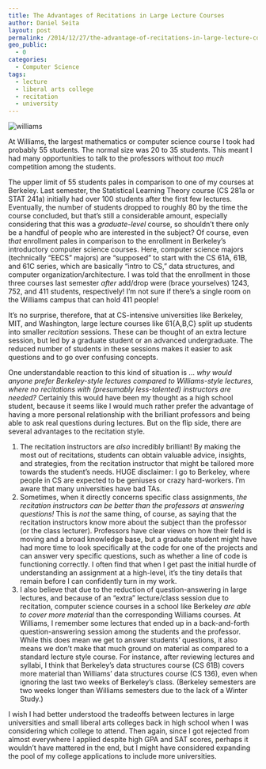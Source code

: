 ```yaml
---
title: The Advantages of Recitations in Large Lecture Courses
author: Daniel Seita
layout: post
permalink: /2014/12/27/the-advantage-of-recitations-in-large-lecture-courses/
geo_public:
  - 0
categories:
  - Computer Science
tags:
  - lecture
  - liberal arts college
  - recitation
  - university
---
```


<img src="{{site.url}}/assets/williams_auditorium.jpg" alt="williams">

At Williams, the largest mathematics or computer science course I took had probably 55 students. The
normal size was 20 to 35 students. This meant I had many opportunities to talk to the professors
without *too much* competition among the students.

The upper limit of 55 students pales in comparison to one of my courses at Berkeley. Last semester,
the Statistical Learning Theory course (CS 281a or STAT 241a) initially had over 100 students after
the first few lectures. Eventually, the number of students dropped to roughly 80 by the time the
course concluded, but that&#8217;s still a considerable amount, especially considering that this was
a *graduate-level* course, so shouldn&#8217;t there only be a handful of people who are interested
in the subject? Of course, even *that* enrollment pales in comparison to the enrollment in
Berkeley&#8217;s introductory computer science courses. Here, computer science majors (technically
&#8220;EECS&#8221; majors) are &#8220;supposed&#8221; to start with the CS 61A, 61B, and 61C series,
which are basically &#8220;intro to CS,&#8221; data structures, and computer
organization/architecture. I was told that the enrollment in those three courses last semester
*after* add/drop were (brace yourselves) 1243, 752, and 411 students, respectively! I&#8217;m not
sure if there&#8217;s a single room on the Williams campus that can hold 411 people!

It&#8217;s no surprise, therefore, that at CS-intensive universities like Berkeley, MIT, and
Washington, large lecture courses like 61{A,B,C} split up students into smaller *recitation*
sessions. These can be thought of an extra lecture session, but led by a graduate student or an
advanced undergraduate. The reduced number of students in these sessions makes it easier to ask
questions and to go over confusing concepts.

One understandable reaction to this kind of situation is &#8230; *why would anyone prefer
Berkeley-style lectures compared to Williams-style lectures, where no recitations with (presumably
less-talented) instructors are needed?* Certainly this would have been my thought as a high school
student, because it seems like I would much rather prefer the advantage of having a more personal
relationship with the brilliant professors and being able to ask real questions during lectures. But
on the flip side, there are several advantages to the recitation style.

  1. The recitation instructors are *also* incredibly brilliant! By making the most out of recitations, students can obtain valuable advice, insights, and strategies, from the recitation instructor that might be tailored more towards the student&#8217;s needs. HUGE disclaimer: I go to Berkeley, where people in CS are expected to be geniuses or crazy hard-workers. I&#8217;m aware that many universities have bad TAs.
  2. Sometimes, when it directly concerns specific class assignments, *the recitation instructors can be better than the professors at answering questions!* This is *not* the same thing, of course, as saying that the recitation instructors know more about the subject than the professor (or the class lecturer). Professors have clear views on how their field is moving and a broad knowledge base, but a graduate student might have had more time to look specifically at the code for one of the projects and can answer very specific questions, such as whether a line of code is functioning correctly. I often find that when I get past the initial hurdle of understanding an assignment at a high-level, it&#8217;s the tiny details that remain before I can confidently turn in my work.
  3. I also believe that due to the reduction of question-answering in large lectures, and because of an &#8220;extra&#8221; lecture/class session due to recitation, computer science courses in a school like Berkeley *are able to cover more material* than the corresponding Williams courses. At Williams, I remember some lectures that ended up in a back-and-forth question-answering session among the students and the professor. While this does mean we get to answer students&#8217; questions, it also means we don&#8217;t make that much ground on material as compared to a standard lecture style course. For instance, after reviewing lectures and syllabi, I think that Berkeley&#8217;s data structures course (CS 61B) covers more material than Williams&#8217; data structures course (CS 136), even when ignoring the last two weeks of Berkeley&#8217;s class. (Berkeley semesters are two weeks longer than Williams semesters due to the lack of a Winter Study.)

I wish I had better understood the tradeoffs between lectures in large universities and small liberal arts colleges back in high school when I was considering which college to attend. Then again, since I got rejected from almost everywhere I applied despite high GPA and SAT scores, perhaps it wouldn&#8217;t have mattered in the end, but I might have considered expanding the pool of my college applications to include more universities.

 [1]: https://seitad.files.wordpress.com/2014/12/williams_auditorium.jpg
